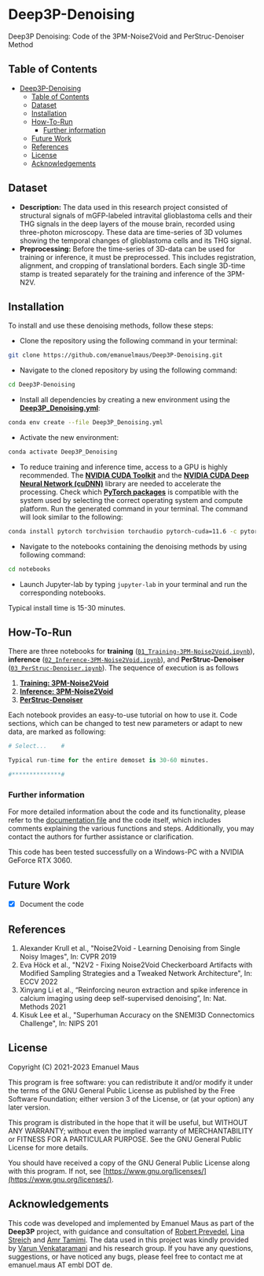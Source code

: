 # Deep3P-Denoising
Deep3P Denoising: Code of the 3PM-Noise2Void and PerStruc-Denoiser Method
## Table of Contents

- [Deep3P-Denoising](#deep3p-denoising)
  - [Table of Contents](#table-of-contents)
  - [Dataset](#dataset)
  - [Installation](#installation)
  - [How-To-Run](#how-to-run)
    - [Further information](#further-information)
  - [Future Work](#future-work)
  - [References](#references)
  - [License](#license)
  - [Acknowledgements](#acknowledgements)

## Dataset

- **Description:** The data used in this research project consisted of structural signals of mGFP-labeled intravital glioblastoma cells and their THG signals in the deep layers of the mouse brain, recorded using three-photon microscopy. These data are time-series of 3D volumes showing the temporal changes of glioblastoma cells and its THG signal.
- **Preprocessing:** Before the time-series of 3D-data can be used for training or inference, it must be preprocessed. This includes registration, alignment, and cropping of translational borders. Each single 3D-time stamp is treated separately for the training and inference of the 3PM-N2V. 

## Installation

To install and use these denoising methods, follow these steps:

- Clone the repository using the following command in your terminal:
```sh
git clone https://github.com/emanuelmaus/Deep3P-Denoising.git
```
- Navigate to the cloned repository by using the following command:
```sh
cd Deep3P-Denoising
```
- Install all dependencies by creating a new environment using the [**Deep3P_Denoising.yml**](Deep3P_Denoising.yml):
```sh
conda env create --file Deep3P_Denoising.yml
```
- Activate the new environment:
```sh
conda activate Deep3P_Denoising
```
- To reduce training and inference time, access to a GPU is highly recommended. The [**NVIDIA CUDA Toolkit**](https://developer.nvidia.com/cuda-downloads) and the [**NVIDIA CUDA Deep Neural Network (cuDNN)**](https://docs.nvidia.com/deeplearning/cudnn/index.html) library are needed to accelerate the processing. Check which [**PyTorch packages**](https://pytorch.org/) is compatible with the system used by selecting the correct operating system and compute platform. Run the generated command in your terminal. The command will look similar to the following:
```sh
conda install pytorch torchvision torchaudio pytorch-cuda=11.6 -c pytorch -c nvidia
``` 
- Navigate to the notebooks containing the denoising methods by using following command:
```sh
cd notebooks
```
- Launch Jupyter-lab by typing ``jupyter-lab`` in your terminal and run the corresponding notebooks.

Typical install time is 15-30 minutes. 

## How-To-Run


There are three notebooks for **training** ([``01_Training-3PM-Noise2Void.ipynb``](notebooks/01_Training-3PM-Noise2Void.ipyn)), **inference** ([``02_Inference-3PM-Noise2Void.ipynb``](notebooks/02_Inference-3PM-Noise2Void.ipynb)), and **PerStruc-Denoiser** ([``03_PerStruc-Denoiser.ipynb``](notebooks/03_PerStruc-Denoiser.ipynb)).
The sequence of execution is as follows
1. [**Training: 3PM-Noise2Void**](notebooks/01_Training-3PM-Noise2Void.ipyn)
2. [**Inference: 3PM-Noise2Void**](notebooks/02_Inference-3PM-Noise2Void.ipynb) 
3. [**PerStruc-Denoiser**](notebooks/03_PerStruc-Denoiser.ipynb)

Each notebook provides an easy-to-use tutorial on how to use it. Code sections, which can be changed to test new parameters or adapt to new data, are marked as following:
```Python
# Select...    #

Typical run-time for the entire demoset is 30-60 minutes.

#**************#
```

### Further information

For more detailed information about the code and its functionality, please refer to the [documentation file](/docs/documentation/Documentation.txt) and the code itself, which includes comments explaining the various functions and steps. Additionally, you may contact the authors for further assistance or clarification.

This code has been tested successfully on a Windows-PC with a NVIDIA GeForce RTX 3060.

## Future Work

- [X] Document the code

## References

1. Alexander Krull et al., "Noise2Void - Learning Denoising from Single Noisy Images", In: CVPR 2019 
2. Eva Höck et al., "N2V2 - Fixing Noise2Void Checkerboard Artifacts with Modified Sampling Strategies and a Tweaked Network Architecture", In: ECCV 2022
3. Xinyang Li et al., “Reinforcing neuron extraction and spike inference in calcium imaging using deep self-supervised denoising”, In: Nat. Methods 2021
4. Kisuk Lee et al., "Superhuman Accuracy on the SNEMI3D
Connectomics Challenge", In: NIPS 201

## License

Copyright (C) 2021-2023 Emanuel Maus

This program is free software: you can redistribute it and/or modify it under the terms of the GNU General Public License as published by the Free Software Foundation; either version 3 of the License, or (at your option) any later version.

This program is distributed in the hope that it will be useful, but WITHOUT ANY WARRANTY; without even the implied warranty of MERCHANTABILITY or FITNESS FOR A PARTICULAR PURPOSE. See the GNU General Public License for more details.

You should have received a copy of the GNU General Public License along with this program. If not, see [https://www.gnu.org/licenses/](https://www.gnu.org/licenses/).

## Acknowledgements

This code was developed and implemented by Emanuel Maus as part of the **Deep3P** project, with guidance and consultation of [Robert Prevedel](https://www.prevedel.embl.de/), [Lina Streich](https://www.prevedel.embl.de/) and [Amr Tamimi](https://www.prevedel.embl.de/). The data used in this project was kindly provided by [Varun Venkataramani](https://www.klinikum.uni-heidelberg.de/personen/dr-med-varun-venkataramani-6982) and his research group. If you have any questions, suggestions, or have noticed any bugs, please feel free to contact me at emanuel.maus AT embl DOT de.
